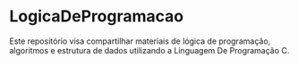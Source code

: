 # LogicaDeProgramacao
Este repositório visa compartilhar materiais de lógica de programação, algoritmos e estrutura de dados utilizando a Linguagem De Programação C.
